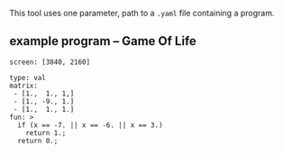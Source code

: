This tool uses one parameter, path to a `.yaml` file containing a program.

## example program – Game Of Life
```
screen: [3840, 2160]

type: val
matrix:
 - [1.,  1., 1,]
 - [1., -9., 1.]
 - [1.,  1., 1.]
fun: >
  if (x == -7. || x == -6. || x == 3.)
    return 1.;
  return 0.;
```
